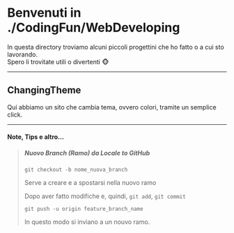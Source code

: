 # Benvenuti in ./CodingFun/WebDeveloping

In questa directory troviamo alcuni piccoli progettini che ho fatto o a cui sto lavorando.  
Spero li trovitate utili o divertenti :monkey_face:

---

## ChangingTheme

Qui abbiamo un sito che cambia tema, ovvero colori, tramite un semplice click.

---

#### Note, Tips e altro...

> ##### Nuovo Branch (Ramo) da Locale to GitHub
>
> `git checkout -b nome_nuova_branch`
>
> Serve a creare e a spostarsi nella nuovo ramo
>
> Dopo aver fatto modifiche e, quindi, `git add`, `git commit`
>
> `git push -u origin feature_branch_name`
>
> In questo modo si inviano a un nouvo ramo.

